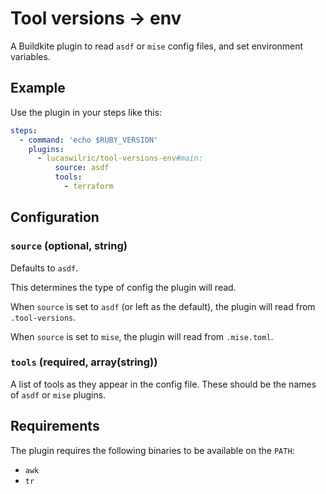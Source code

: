 # Tool versions -> env

A Buildkite plugin to read `asdf` or `mise` config files, and set environment variables.

## Example

Use the plugin in your steps like this:

```yaml
steps:
  - command: 'echo $RUBY_VERSION'
    plugins:
      - lucaswilric/tool-versions-env#main:
          source: asdf
          tools:
            - terraform
```

## Configuration

### `source` (optional, string)

Defaults to `asdf`.

This determines the type of config the plugin will read.

When `source` is set to `asdf` (or left as the default), the plugin will read from `.tool-versions`.

When `source` is set to `mise`, the plugin will read from `.mise.toml`.

### `tools` (required, array(string))

A list of tools as they appear in the config file. These should be the names of `asdf` or `mise` plugins.

## Requirements

The plugin requires the following binaries to be available on the `PATH`:

- `awk`
- `tr`
